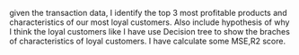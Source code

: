 given the transaction data, I identify the top 3 most profitable products and characteristics of our most loyal customers.  Also include  hypothesis of why I think the loyal customers like
I have use Decision tree to show the braches of characteristics of loyal customers.
I have calculate some MSE,R2 score.
